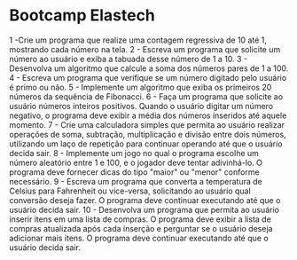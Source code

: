 # Bootcamp Elastech
1 -Crie um programa que realize uma contagem regressiva de 10 até 1, mostrando cada número na tela.
2 - Escreva um programa que solicite um número ao usuário e exiba a tabuada desse número de 1 a 10.
3 - Desenvolva um algoritmo que calcule a soma dos números pares de 1 a 100.
4 - Escreva um programa que verifique se um número digitado pelo usuário é primo ou não.
5 - Implemente um algoritmo que exiba os primeiros 20 números da sequência de Fibonacci.
6 - Faça um programa que solicite ao usuário números inteiros positivos. Quando o usuário digitar um número negativo, o programa deve exibir a média dos números inseridos até aquele momento.
7 - Crie uma calculadora simples que permita ao usuário realizar operações de soma, subtração, multiplicação e divisão entre dois números, utilizando um laço de repetição para continuar operando até que o usuário decida sair.
8 - Implemente um jogo no qual o programa escolhe um número aleatório entre 1 e 100, e o jogador deve tentar adivinhá-lo. O programa deve fornecer dicas do tipo "maior" ou "menor" conforme necessário.
9 -  Escreva um programa que converta a temperatura de Celsius para Fahrenheit ou vice-versa, solicitando ao usuário qual conversão deseja fazer. O programa deve continuar executando até que o usuário decida sair.
10 - Desenvolva um programa que permita ao usuário inserir itens em uma lista de compras. O programa deve exibir a lista de compras atualizada após cada inserção e perguntar se o usuário deseja adicionar mais itens. O programa deve continuar executando até que o usuário decida sair.
